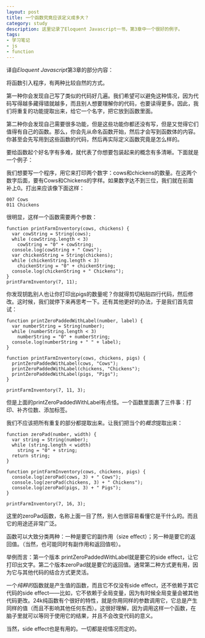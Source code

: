 ```yaml
---
layout: post
title: 一个函数究竟应该定义成多大？
category: study
description: 这里记录了Eloquent Javascript一书，第3章中一个很好的例子。
tags:
- 学习笔记
- js
- function
---
```


译自*Eloquent Javascript*第3章的部分内容：

将函数引入程序，有两种比较自然的方式。

第一种你会发现自己写了类似的代码好几遍。我们希望可以避免这种情况，因为代码写得越多藏得错就越多，而且别人想要理解你的代码，也要读得更多。因此，我们将重复的功能提取出来，给它一个名字，把它放到函数里面。

第二种你会发现自己需要很多功能，但是这些功能你都还没有写，但是又觉得它们值得有自己的函数。那么，你会先从命名函数开始，然后才会写到函数体的内容。你甚至会先写用到这些函数的代码，然后再实际定义函数究竟是怎么样的。

要给函数起个好名字有多难，就代表了你想要包装起来的概念有多清晰。下面就是一个例子：

我们想要写一个程序，用它来打印两个数字：cows和chickens的数量。在这两个数字后面，要有Cows和Chickens的字样。如果数字达不到三位，我们就在前面补上0。打出来应该像下面这样：

```
007 Cows
011 Chickens
```

很明显，这样一个函数需要两个参数：

```
function printFarmInventory(cows, chickens) {
  var cowString = String(cows);
  while (cowString.length < 3)
    cowString = "0" + cowString;
  console.log(cowString + " Cows");
  var chickenString = String(chickens);
  while (chickenString.length < 3)
    chickenString = "0" + chickenString;
  console.log(chickenString + " Chickens");
}
printFarmInventory(7, 11);
```

你发现钥匙别人也让你打印出pigs的数量呢？你就得剪切粘贴四行代码，然后修改。这时候，我们就停下来再思考一下。还有其他更好的办法，于是我们首先尝试：

```
function printZeroPaddedWithLabel(number, label) {
  var numberString = String(number);
  while (numberString.length < 3)
    numberString = "0" + numberString;
  console.log(numberString + " " + label);
}

function printFarmInventory(cows, chickens, pigs) {
  printZeroPaddedWithLabel(cows, "Cows");
  printZeroPaddedWithLabel(chickens, "Chickens");
  printZeroPaddedWithLabel(pigs, "Pigs");
}

printFarmInventory(7, 11, 3);
```

但是上面的printZeroPaddedWithLabel有点怪。一个函数里面裹了三件事：打印、补齐位数、添加标签。

我们不应该把所有重复的部分都提取出来。让我们把当个的*概念*提取出来：

```
function zeroPad(number, width) {
  var string = String(number);
  while (string.length < width)
    string = "0" + string;
  return string;
}

function printFarmInventory(cows, chickens, pigs) {
  console.log(zeroPad(cows, 3) + " Cows");
  console.log(zeroPad(chickens, 3) + " Chickens");
  console.log(zeroPad(pigs, 3) + " Pigs");
}

printFarmInventory(7, 16, 3);
```

这里的zeroPad函数，名称上面一目了然，别人也很容易看懂它是干什么的。而且它的用途还非常广泛。

函数可以大致分类两种：一种是要它的副作用（size effect）；另一种是要它的返回值。（当然，也可能同时有副作用和返回值啦）。

举例而言：第一个版本 printZeroPaddedWithLabel就是要它的side effect，让它打印出文字。第二个版本zeroPad就是要它的返回值。通常第二种方式更有用，因为它与其他代码的结合方式更灵活。

一个*纯粹的*函数就是产生值的函数，而且它不仅没有side effect，还不依赖于其它代码的side effect——比如，它不依赖于全局变量，因为有时候全局变量会被其他代码更改。24k纯函数有个很好的特性，就是你用同样的参数调用它，它总是产生同样的值（而且不影响其他任何东西）。这很好理解，因为调用这样一个函数，在脑子里就可以等同于使用它的结果，并且不会改变代码的意义。

当然，side effect也是有用的。一切都是视情况而定的。



